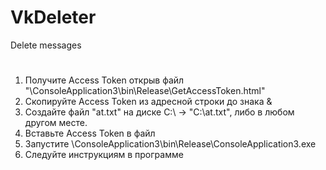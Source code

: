 # VkDeleter
Delete messages
#
1. Получите Access Token открыв файл "\ConsoleApplication3\bin\Release\GetAccessToken.html"
2. Скопируйте Access Token из адресной строки до знака &
3. Создайте файл "at.txt" на диске C:\  -> "C:\at.txt", либо в любом другом месте.
4. Вставьте Access Token в файл
4. Запустите \ConsoleApplication3\bin\Release\ConsoleApplication3.exe
5. Следуйте инструкциям в программе
